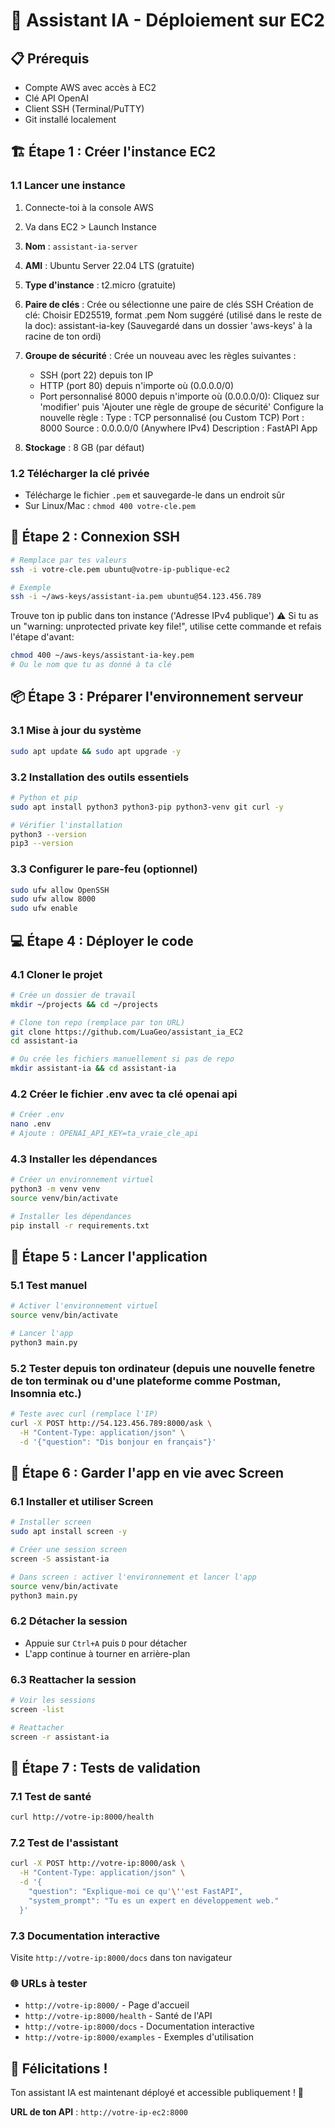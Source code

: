 # 🚀 Assistant IA - Déploiement sur EC2

## 📋 Prérequis

- Compte AWS avec accès à EC2
- Clé API OpenAI
- Client SSH (Terminal/PuTTY)
- Git installé localement

## 🏗️ Étape 1 : Créer l'instance EC2

### 1.1 Lancer une instance

1. Connecte-toi à la console AWS
2. Va dans EC2 > Launch Instance
3. **Nom** : `assistant-ia-server`
4. **AMI** : Ubuntu Server 22.04 LTS (gratuite)
5. **Type d'instance** : t2.micro (gratuite)
6. **Paire de clés** : Crée ou sélectionne une paire de clés SSH
   Création de clé: Choisir ED25519, format .pem
   Nom suggéré (utilisé dans le reste de la doc): assistant-ia-key
   (Sauvegardé dans un dossier 'aws-keys' à la racine de ton ordi)

7. **Groupe de sécurité** : Crée un nouveau avec les règles suivantes :
   - SSH (port 22) depuis ton IP
   - HTTP (port 80) depuis n'importe où (0.0.0.0/0)
   - Port personnalisé 8000 depuis n'importe où (0.0.0.0/0):
     Cliquez sur 'modifier' puis 'Ajouter une règle de groupe de sécurité'
     Configure la nouvelle règle :
     Type : TCP personnalisé (ou Custom TCP)
     Port : 8000
     Source : 0.0.0.0/0 (Anywhere IPv4)
     Description : FastAPI App
8. **Stockage** : 8 GB (par défaut)

### 1.2 Télécharger la clé privée

- Télécharge le fichier `.pem` et sauvegarde-le dans un endroit sûr
- Sur Linux/Mac : `chmod 400 votre-cle.pem`

## 🔐 Étape 2 : Connexion SSH

```bash
# Remplace par tes valeurs
ssh -i votre-cle.pem ubuntu@votre-ip-publique-ec2

# Exemple
ssh -i ~/aws-keys/assistant-ia.pem ubuntu@54.123.456.789
```

Trouve ton ip public dans ton instance ('Adresse IPv4 publique')
⚠️ Si tu as un "warning: unprotected private key file!", utilise cette commande et refais l'étape d'avant:

```bash
chmod 400 ~/aws-keys/assistant-ia-key.pem
# Ou le nom que tu as donné à ta clé
```

## 📦 Étape 3 : Préparer l'environnement serveur

### 3.1 Mise à jour du système

```bash
sudo apt update && sudo apt upgrade -y
```

### 3.2 Installation des outils essentiels

```bash
# Python et pip
sudo apt install python3 python3-pip python3-venv git curl -y

# Vérifier l'installation
python3 --version
pip3 --version
```

### 3.3 Configurer le pare-feu (optionnel)

```bash
sudo ufw allow OpenSSH
sudo ufw allow 8000
sudo ufw enable
```

## 💻 Étape 4 : Déployer le code

### 4.1 Cloner le projet

```bash
# Crée un dossier de travail
mkdir ~/projects && cd ~/projects

# Clone ton repo (remplace par ton URL)
git clone https://github.com/LuaGeo/assistant_ia_EC2
cd assistant-ia

# Ou crée les fichiers manuellement si pas de repo
mkdir assistant-ia && cd assistant-ia
```

### 4.2 Créer le fichier .env avec ta clé openai api

```bash
# Créer .env
nano .env
# Ajoute : OPENAI_API_KEY=ta_vraie_cle_api
```

### 4.3 Installer les dépendances

```bash
# Créer un environnement virtuel
python3 -m venv venv
source venv/bin/activate

# Installer les dépendances
pip install -r requirements.txt
```

## 🚀 Étape 5 : Lancer l'application

### 5.1 Test manuel

```bash
# Activer l'environnement virtuel
source venv/bin/activate

# Lancer l'app
python3 main.py
```

### 5.2 Tester depuis ton ordinateur (depuis une nouvelle fenetre de ton terminak ou d'une plateforme comme Postman, Insomnia etc.)

```bash
# Teste avec curl (remplace l'IP)
curl -X POST http://54.123.456.789:8000/ask \
  -H "Content-Type: application/json" \
  -d '{"question": "Dis bonjour en français"}'
```

## 🔄 Étape 6 : Garder l'app en vie avec Screen

### 6.1 Installer et utiliser Screen

```bash
# Installer screen
sudo apt install screen -y

# Créer une session screen
screen -S assistant-ia

# Dans screen : activer l'environnement et lancer l'app
source venv/bin/activate
python3 main.py
```

### 6.2 Détacher la session

- Appuie sur `Ctrl+A` puis `D` pour détacher
- L'app continue à tourner en arrière-plan

### 6.3 Reattacher la session

```bash
# Voir les sessions
screen -list

# Reattacher
screen -r assistant-ia
```

## 🎯 Étape 7 : Tests de validation

### 7.1 Test de santé

```bash
curl http://votre-ip:8000/health
```

### 7.2 Test de l'assistant

```bash
curl -X POST http://votre-ip:8000/ask \
  -H "Content-Type: application/json" \
  -d '{
    "question": "Explique-moi ce qu'\''est FastAPI",
    "system_prompt": "Tu es un expert en développement web."
  }'
```

### 7.3 Documentation interactive

Visite `http://votre-ip:8000/docs` dans ton navigateur

### 🌐 URLs à tester

- `http://votre-ip:8000/` - Page d'accueil
- `http://votre-ip:8000/health` - Santé de l'API
- `http://votre-ip:8000/docs` - Documentation interactive
- `http://votre-ip:8000/examples` - Exemples d'utilisation

## 🎉 Félicitations !

Ton assistant IA est maintenant déployé et accessible publiquement ! 🚀

**URL de ton API** : `http://votre-ip-ec2:8000`

